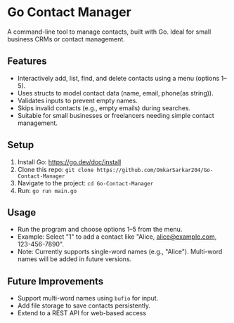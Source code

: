 # Go Contact Manager

A command-line tool to manage contacts, built with Go. Ideal for small business CRMs or contact management.

## Features
- Interactively add, list, find, and delete contacts using a menu (options 1–5).
- Uses structs to model contact data (name, email, phone(as string)).
- Validates inputs to prevent empty names.
- Skips invalid contacts (e.g., empty emails) during searches.
- Suitable for small businesses or freelancers needing simple contact management.

## Setup
1. Install Go: https://go.dev/doc/install
2. Clone this repo: `git clone https://github.com/OmkarSarkar204/Go-Contact-Manager`
3. Navigate to the project: `cd Go-Contact-Manager`
4. Run: `go run main.go`

## Usage
- Run the program and choose options 1–5 from the menu.
- Example: Select "1" to add a contact like "Alice, alice@example.com, 123-456-7890".
- Note: Currently supports single-word names (e.g., "Alice"). Multi-word names will be added in future versions.


## Future Improvements
- Support multi-word names using `bufio` for input.
- Add file storage to save contacts persistently.
- Extend to a REST API for web-based access


